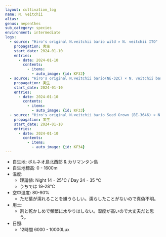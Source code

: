 ```yaml
---
layout: cultivation_log
name: N. veitchii
alias:
genus: nepenthes
sub_category: species
environment: intermediate
logs:
  - source: "Hiro's original N.veitchii bario wild × N. veitchii ITO"
    propagation: 実生
    start_date: 2024-01-10
    entries:
      - date: 2024-01-10
        contents:
          - items:
            - auto_image: {id: KF32}
  - source: "Hiro's original N.veitchii bario(NE-32C) × N. veitchii bario Y's [2022-HIPS-001]"
    propagation: 実生
    start_date: 2024-01-10
    entries:
      - date: 2024-01-10
        contents:
          - items:
            - auto_image: {id: KF33}
  - source: "Hiro's original N.veitchii bario Seed Grown (BE-3646) × N. veitchii bario Y's"
    propagation: 実生
    start_date: 2024-01-10
    entries:
      - date: 2024-01-10
        contents:
          - items:
            - auto_image: {id: KF34}
---
```

- 自生地: ボルネオ島北西部 & カリマンタン島
- 自生地標高: 0 - 1600m
- 温度:
  - 理論値: Night 14 - 25℃ / Day 24 - 35 ℃
  - うちでは 19-28℃
- 空中湿度: 80-90%
  - ただ葉が濡れることを嫌うらしい。濡らしたことがないので真偽不明。
- 用土:
  - 割と乾かしめで頻繁に水やりはしない。湿度が高いので大丈夫だと思う。
- 日照:
  - 12時間 6000 - 10000Lux
